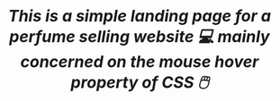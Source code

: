 <br> 
<center><h1><i><b>This is a simple landing page for a perfume selling website 💻 mainly concerned on the <span>mouse hover property of CSS</span> 🖱️
</b></i></h1></center>
